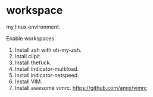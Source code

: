 # workspace
my linux environment. 

Enable workspaces

1. Install zsh with oh-my-zsh.
2. Intall clipit.
3. Install thefuck.
4. Install indicator-multiload.
5. install indicator-netspeed.
6. Install VIM.
7. Install awesome vimrc. https://github.com/amix/vimrc
